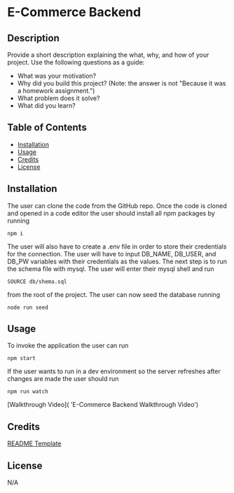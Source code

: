 # E-Commerce Backend

## Description

Provide a short description explaining the what, why, and how of your project. Use the following questions as a guide:

- What was your motivation?
- Why did you build this project? (Note: the answer is not "Because it was a homework assignment.")
- What problem does it solve?
- What did you learn?

## Table of Contents

- [Installation](#installation)
- [Usage](#usage)
- [Credits](#credits)
- [License](#license)

## Installation

The user can clone the code from the GitHub repo. Once the code is cloned and opened in a code editor the user should install all npm packages by running 
```
npm i
```
The user will also have to create a .env file in order to store their credentials for the connection. The user will have to input  DB_NAME, DB_USER, and DB_PW variables with their credentials as the values. The next step is to run the schema file with mysql. The user will enter their mysql shell and run
```
SOURCE db/shema.sql 
```
from the root of the project. The user can now seed the database running
```
node run seed
```


## Usage

To invoke the application the user can run 

```
npm start
```
If the user wants to run in a dev environment so the server refreshes after changes are made the user should run
```
npm run watch
```

[Walkthrough Video]( 'E-Commerce Backend Walkthrough Video')

## Credits

[README Template](https://coding-boot-camp.github.io/full-stack/github/professional-readme-guide 'Professional README Guide')

## License

N/A